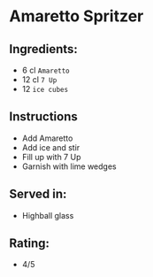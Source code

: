 # Amaretto Spritzer

## Ingredients:
- 6 cl `Amaretto`
- 12 cl `7 Up`
- 12 `ice cubes`

## Instructions
- Add Amaretto
- Add ice and stir
- Fill up with 7 Up
- Garnish with lime wedges

## Served in:
- Highball glass

## Rating:
- 4/5